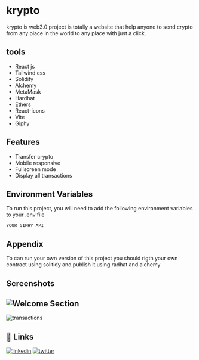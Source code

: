 
# krypto

krypto is web3.0 project is totally a website that help anyone to send crypto from any place in the world to any place with just a click.


## tools

- React js
- Tailwind css
- Solidity 
- Alchemy
- MetaMask
- Hardhat
- Ethers
- React-icons 
- Vite
- Giphy
## Features

- Transfer crypto
- Mobile responsive
- Fullscreen mode
- Display all transactions



## Environment Variables

To run this project, you will need to add the following environment variables to your .env file

`YOUR GIPHY_API`




## Appendix

To can run your own version of this project you should rigth your own contract using solitidy and publish it using radhat and alchemy


## Screenshots

![Welcome Section](https://user-images.githubusercontent.com/95965261/181906600-c67283fe-0a77-4c83-ae4c-a2e423e86101.png)
------------------------------------
![transactions](https://user-images.githubusercontent.com/95965261/181906629-d7f49381-fd06-4d13-baf6-88025d8ae2a4.png)


## 🔗 Links
[![linkedin](https://img.shields.io/badge/linkedin-0A66C2?style=for-the-badge&logo=linkedin&logoColor=white)](https://www.linkedin.com/in/walid-hassan-a744461a7)
[![twitter](https://img.shields.io/badge/twitter-1DA1F2?style=for-the-badge&logo=twitter&logoColor=white)](https://twitter.com/Walidhassan111)

